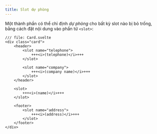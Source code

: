 ```yaml
---
title: Slot dự phòng
---
```


Một thành phần có thể chỉ định _dự phòng_ cho bất kỳ slot nào bị bỏ trống, bằng cách đặt nội dung vào phần tử `<slot>`:


```svelte
/// file: Card.svelte
<div class="card">
	<header>
		<slot name="telephone">
			+++<i>(telephone)</i>+++
		</slot>
		
		<slot name="company">
			+++<i>(company name)</i>+++
		</slot>
	</header>

	<slot>
		+++<i>(name)</i>+++
	</slot>
		
	<footer>
		<slot name="address">
			+++<i>(address)</i>+++
		</slot>
	</footer>
</div>
```